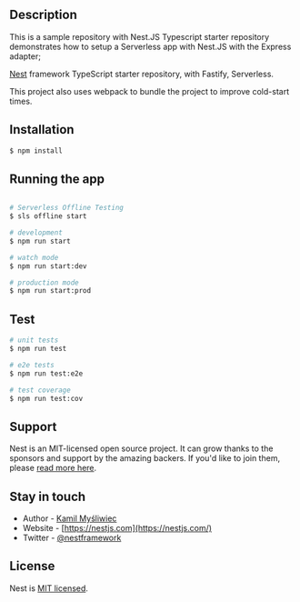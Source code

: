 ## Description

This is a sample repository with Nest.JS Typescript starter repository demonstrates how to setup a 
Serverless app with Nest.JS with the Express adapter;

[Nest](https://github.com/nestjs/nest) framework TypeScript starter repository, with Fastify, Serverless.

This project also uses webpack to bundle the project to improve cold-start times.

## Installation

```bash
$ npm install
```

## Running the app

```bash

# Serverless Offline Testing
$ sls offline start 

# development
$ npm run start

# watch mode
$ npm run start:dev

# production mode
$ npm run start:prod


```

## Test

```bash
# unit tests
$ npm run test

# e2e tests
$ npm run test:e2e

# test coverage
$ npm run test:cov
```

## Support

Nest is an MIT-licensed open source project. It can grow thanks to the sponsors and support by the amazing backers. If you'd like to join them, please [read more here](https://docs.nestjs.com/support).

## Stay in touch

- Author - [Kamil Myśliwiec](https://kamilmysliwiec.com)
- Website - [https://nestjs.com](https://nestjs.com/)
- Twitter - [@nestframework](https://twitter.com/nestframework)

## License

Nest is [MIT licensed](LICENSE).
